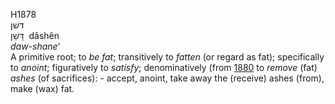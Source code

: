 H1878  
דּשׁן  
דָּשֵׁן ‎ dâshên  
*daw-shane‘*  
A primitive root; to *be* *fat*; transitively to *fatten* (or regard as
fat); specifically to *anoint*; figuratively to *satisfy*;
denominatively (from [1880](h1880) to *remove* (fat) *ashes* (of
sacrifices): - accept, anoint, take away the (receive) ashes (from),
make (wax) fat.  
